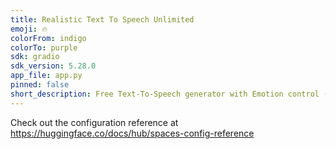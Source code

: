 ```yaml
---
title: Realistic Text To Speech Unlimited
emoji: 🔥
colorFrom: indigo
colorTo: purple
sdk: gradio
sdk_version: 5.28.0
app_file: app.py
pinned: false
short_description: Free Text-To-Speech generator with Emotion control (OpenAI)
---
```


Check out the configuration reference at https://huggingface.co/docs/hub/spaces-config-reference